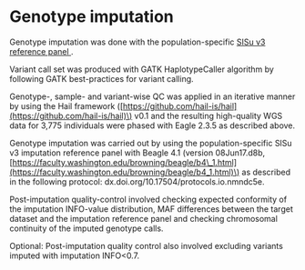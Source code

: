 # Genotype imputation

Genotype imputation was done with the population-specific [SISu v3 reference panel ](sisu-reference-panel.md). 

Variant call set was produced with GATK HaplotypeCaller algorithm by following GATK best-practices for variant calling. 

Genotype-, sample- and variant-wise QC was applied in an iterative manner by using the Hail framework \([https://github.com/hail-is/hail](https://github.com/hail-is/hail)\) v0.1 and the resulting high-quality WGS data for 3,775 individuals were phased with Eagle 2.3.5 as described above. 

Genotype imputation was carried out by using the population-specific SISu v3 imputation reference panel with Beagle 4.1 \(version 08Jun17.d8b, [https://faculty.washington.edu/browning/beagle/b4\_1.html](https://faculty.washington.edu/browning/beagle/b4_1.html)\) as described in the following protocol: dx.doi.org/10.17504/protocols.io.nmndc5e. 

Post-imputation quality-control involved checking expected conformity of the imputation INFO-value distribution, MAF differences between the target dataset and the imputation reference panel and checking chromosomal continuity of the imputed genotype calls.

Optional: Post-imputation quality control also involved excluding variants imputed with imputation INFO&lt;0.7.

